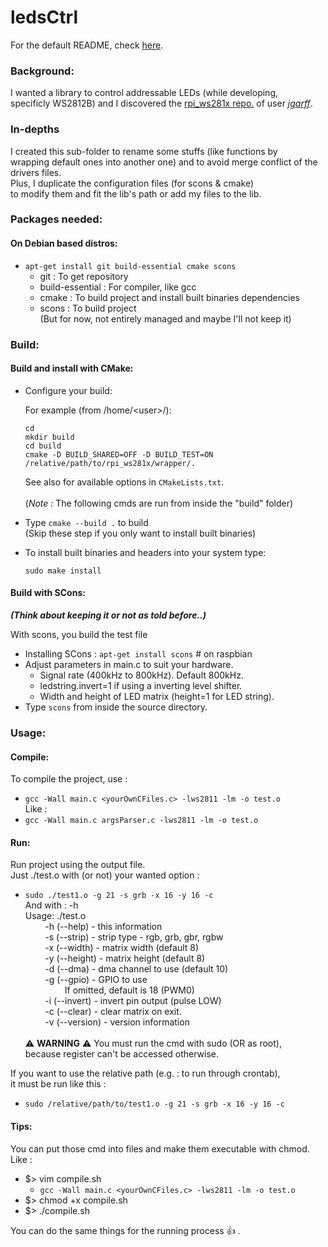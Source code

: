 ledsCtrl
========

For the default README, check [here](../README.md).

### Background:
I wanted a library to control addressable LEDs (while developing, \
specificly WS2812B) and I discovered the [rpi_ws281x repo.](https://github.com/jgarff/rpi_ws281x) of user [_jgarff_](https://github.com/jgarff).

### In-depths
I created this sub-folder to rename some stuffs (like functions by \
wrapping default ones into another one) and to avoid merge conflict of the \
drivers files. \
Plus, I duplicate the configuration files (for scons & cmake) \
to modify them and fit the lib's path or add my files to the lib.

### Packages needed:

#### On Debian based distros:
- `apt-get install git build-essential cmake scons`
  - git : To get repository
  - build-essential : For compiler, like gcc
  - cmake : To build project and install built binaries dependencies
  - scons : To build project \
  (But for now, not entirely managed and maybe I'll not keep it)

### Build:

#### Build and install with CMake:

- Configure your build:

  For example (from /home/\<user\>/):
  ```
  cd
  mkdir build
  cd build
  cmake -D BUILD_SHARED=OFF -D BUILD_TEST=ON /relative/path/to/rpi_ws281x/wrapper/.
  ```
  See also for available options in `CMakeLists.txt`. \
\
(_Note :_ The following cmds are run from inside the "build" folder)
- Type `cmake --build .` to build \
(Skip these step if you only want to install built binaries)
- To install built binaries and headers into your system type:
  ```
  sudo make install
  ```

#### Build with SCons: 
**_(Think about keeping it or not as told before..)_**

With scons, you build the test file
- Installing SCons : `apt-get install scons` # on raspbian
- Adjust parameters in main.c to suit your hardware.
  - Signal rate (400kHz to 800kHz).  Default 800kHz.
  - ledstring.invert=1 if using a inverting level shifter.
  - Width and height of LED matrix (height=1 for LED string).
- Type `scons` from inside the source directory.

### Usage:

#### Compile:
To compile the project, use :
- `gcc -Wall main.c <yourOwnCFiles.c> -lws2811 -lm -o test.o` \
Like : 
- `gcc -Wall main.c argsParser.c -lws2811 -lm -o test.o`

#### Run:
Run project using the output file. \
Just ./test.o with (or not) your wanted option :
- `sudo ./test1.o -g 21 -s grb -x 16 -y 16 -c`
\
And with : -h \
Usage: ./test.o \
&nbsp;&nbsp;&nbsp;&nbsp;&nbsp;&nbsp;&nbsp;&nbsp;-h (--help)    - this information \
&nbsp;&nbsp;&nbsp;&nbsp;&nbsp;&nbsp;&nbsp;&nbsp;-s (--strip)   - strip type - rgb, grb, gbr, rgbw \
&nbsp;&nbsp;&nbsp;&nbsp;&nbsp;&nbsp;&nbsp;&nbsp;-x (--width)   - matrix width (default 8) \
&nbsp;&nbsp;&nbsp;&nbsp;&nbsp;&nbsp;&nbsp;&nbsp;-y (--height)  - matrix height (default 8) \
&nbsp;&nbsp;&nbsp;&nbsp;&nbsp;&nbsp;&nbsp;&nbsp;-d (--dma)     - dma channel to use (default 10) \
&nbsp;&nbsp;&nbsp;&nbsp;&nbsp;&nbsp;&nbsp;&nbsp;-g (--gpio)    - GPIO to use \
&nbsp;&nbsp;&nbsp;&nbsp;&nbsp;&nbsp;&nbsp;&nbsp;&nbsp;&nbsp;&nbsp;&nbsp;&nbsp;&nbsp;&nbsp;&nbsp;If omitted, default is 18 (PWM0) \
&nbsp;&nbsp;&nbsp;&nbsp;&nbsp;&nbsp;&nbsp;&nbsp;-i (--invert)  - invert pin output (pulse LOW) \
&nbsp;&nbsp;&nbsp;&nbsp;&nbsp;&nbsp;&nbsp;&nbsp;-c (--clear)   - clear matrix on exit. \
&nbsp;&nbsp;&nbsp;&nbsp;&nbsp;&nbsp;&nbsp;&nbsp;-v (--version) - version information \
\
:warning: **WARNING** :warning: You must run the cmd with sudo (OR as root), \
because register can't be accessed otherwise.

If you want to use the relative path (e.g. : to run through crontab), \
it must be run like this :
- `sudo /relative/path/to/test1.o -g 21 -s grb -x 16 -y 16 -c`

#### Tips:
You can put those cmd into files and make them executable with chmod.
Like :
- $> vim compile.sh
	- `gcc -Wall main.c <yourOwnCFiles.c> -lws2811 -lm -o test.o`
- $> chmod +x compile.sh
- $> ./compile.sh

You can do the same things for the running process :+1: .
